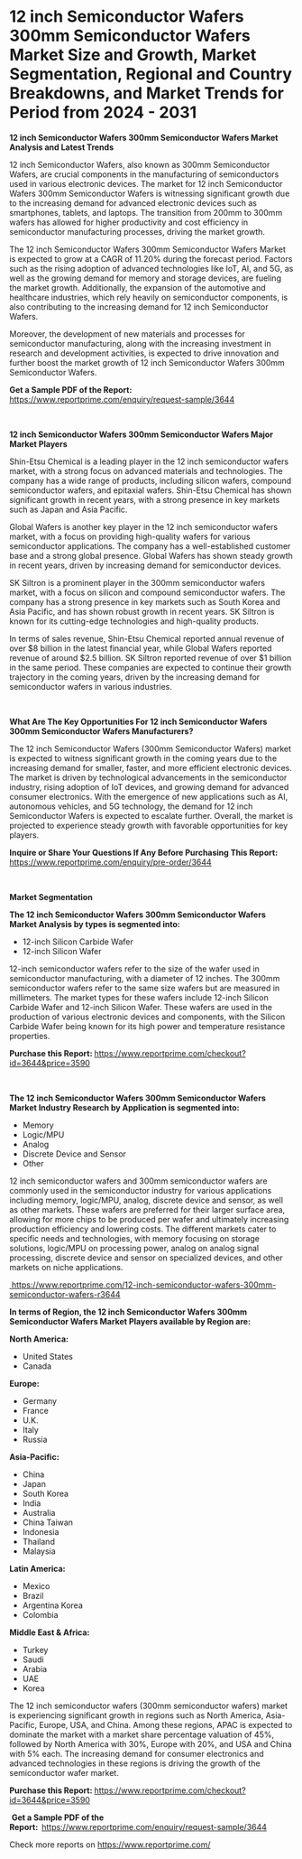 <p><h1>12 inch Semiconductor Wafers 300mm Semiconductor Wafers Market Size and Growth, Market Segmentation, Regional and Country Breakdowns, and Market Trends for Period from 2024 -  2031</h1></p><p><strong>12 inch Semiconductor Wafers 300mm Semiconductor Wafers Market Analysis and Latest Trends</strong></p>
<p><p>12 inch Semiconductor Wafers, also known as 300mm Semiconductor Wafers, are crucial components in the manufacturing of semiconductors used in various electronic devices. The market for 12 inch Semiconductor Wafers 300mm Semiconductor Wafers is witnessing significant growth due to the increasing demand for advanced electronic devices such as smartphones, tablets, and laptops. The transition from 200mm to 300mm wafers has allowed for higher productivity and cost efficiency in semiconductor manufacturing processes, driving the market growth.</p><p>The 12 inch Semiconductor Wafers 300mm Semiconductor Wafers Market is expected to grow at a CAGR of 11.20% during the forecast period. Factors such as the rising adoption of advanced technologies like IoT, AI, and 5G, as well as the growing demand for memory and storage devices, are fueling the market growth. Additionally, the expansion of the automotive and healthcare industries, which rely heavily on semiconductor components, is also contributing to the increasing demand for 12 inch Semiconductor Wafers.</p><p>Moreover, the development of new materials and processes for semiconductor manufacturing, along with the increasing investment in research and development activities, is expected to drive innovation and further boost the market growth of 12 inch Semiconductor Wafers 300mm Semiconductor Wafers.</p></p>
<p><strong>Get a Sample PDF of the Report:&nbsp;</strong> <a href="https://www.reportprime.com/enquiry/request-sample/3644">https://www.reportprime.com/enquiry/request-sample/3644</a></p>
<p>&nbsp;</p>
<p><strong>12 inch Semiconductor Wafers 300mm Semiconductor Wafers Major Market Players</strong></p>
<p><p>Shin-Etsu Chemical is a leading player in the 12 inch semiconductor wafers market, with a strong focus on advanced materials and technologies. The company has a wide range of products, including silicon wafers, compound semiconductor wafers, and epitaxial wafers. Shin-Etsu Chemical has shown significant growth in recent years, with a strong presence in key markets such as Japan and Asia Pacific.</p><p>Global Wafers is another key player in the 12 inch semiconductor wafers market, with a focus on providing high-quality wafers for various semiconductor applications. The company has a well-established customer base and a strong global presence. Global Wafers has shown steady growth in recent years, driven by increasing demand for semiconductor devices.</p><p>SK Siltron is a prominent player in the 300mm semiconductor wafers market, with a focus on silicon and compound semiconductor wafers. The company has a strong presence in key markets such as South Korea and Asia Pacific, and has shown robust growth in recent years. SK Siltron is known for its cutting-edge technologies and high-quality products.</p><p>In terms of sales revenue, Shin-Etsu Chemical reported annual revenue of over $8 billion in the latest financial year, while Global Wafers reported revenue of around $2.5 billion. SK Siltron reported revenue of over $1 billion in the same period. These companies are expected to continue their growth trajectory in the coming years, driven by the increasing demand for semiconductor wafers in various industries.</p></p>
<p>&nbsp;</p>
<p><strong>What Are The Key Opportunities For 12 inch Semiconductor Wafers 300mm Semiconductor Wafers Manufacturers?</strong></p>
<p><p>The 12 inch Semiconductor Wafers (300mm Semiconductor Wafers) market is expected to witness significant growth in the coming years due to the increasing demand for smaller, faster, and more efficient electronic devices. The market is driven by technological advancements in the semiconductor industry, rising adoption of IoT devices, and growing demand for advanced consumer electronics. With the emergence of new applications such as AI, autonomous vehicles, and 5G technology, the demand for 12 inch Semiconductor Wafers is expected to escalate further. Overall, the market is projected to experience steady growth with favorable opportunities for key players.</p></p>
<p><strong>Inquire or Share Your Questions If Any Before Purchasing This Report:</strong> <a href="https://www.reportprime.com/enquiry/pre-order/3644">https://www.reportprime.com/enquiry/pre-order/3644</a></p>
<p>&nbsp;</p>
<p><strong>Market Segmentation</strong></p>
<p><strong>The 12 inch Semiconductor Wafers 300mm Semiconductor Wafers Market Analysis by types is segmented into:</strong></p>
<p><ul><li>12-inch Silicon Carbide Wafer</li><li>12-inch Silicon Wafer</li></ul></p>
<p><p>12-inch semiconductor wafers refer to the size of the wafer used in semiconductor manufacturing, with a diameter of 12 inches. The 300mm semiconductor wafers refer to the same size wafers but are measured in millimeters. The market types for these wafers include 12-inch Silicon Carbide Wafer and 12-inch Silicon Wafer. These wafers are used in the production of various electronic devices and components, with the Silicon Carbide Wafer being known for its high power and temperature resistance properties.</p></p>
<p><strong>Purchase this Report:&nbsp;</strong><a href="https://www.reportprime.com/checkout?id=3644&price=3590">https://www.reportprime.com/checkout?id=3644&price=3590</a></p>
<p>&nbsp;</p>
<p><strong>The 12 inch Semiconductor Wafers 300mm Semiconductor Wafers Market Industry Research by Application is segmented into:</strong></p>
<p><ul><li>Memory</li><li>Logic/MPU</li><li>Analog</li><li>Discrete Device and Sensor</li><li>Other</li></ul></p>
<p><p>12 inch semiconductor wafers and 300mm semiconductor wafers are commonly used in the semiconductor industry for various applications including memory, logic/MPU, analog, discrete device and sensor, as well as other markets. These wafers are preferred for their larger surface area, allowing for more chips to be produced per wafer and ultimately increasing production efficiency and lowering costs. The different markets cater to specific needs and technologies, with memory focusing on storage solutions, logic/MPU on processing power, analog on analog signal processing, discrete device and sensor on specialized devices, and other markets on niche applications.</p></p>
<p><a href="https://www.reportprime.com/12-inch-semiconductor-wafers-300mm-semiconductor-wafers-r3644">&nbsp;https://www.reportprime.com/12-inch-semiconductor-wafers-300mm-semiconductor-wafers-r3644</a></p>
<p><strong>In terms of Region, the 12 inch Semiconductor Wafers 300mm Semiconductor Wafers Market Players available by Region are:</strong></p>
<p>
    <p> <strong> North America: </strong>
        <ul>
            <li>United States</li>
            <li>Canada</li>
        </ul>
        </p> 
    <p> <strong> Europe: </strong>
        <ul>
            <li>Germany</li>
            <li>France</li>
            <li>U.K.</li>
            <li>Italy</li>
            <li>Russia</li>
        </ul>
        </p> 
    <p> <strong> Asia-Pacific: </strong>
        <ul>
            <li>China</li>
            <li>Japan</li>
            <li>South Korea</li>
            <li>India</li>
            <li>Australia</li>
            <li>China Taiwan</li>
            <li>Indonesia</li>
            <li>Thailand</li>
            <li>Malaysia</li>
        </ul>
        </p> 
    <p> <strong> Latin America: </strong>
        <ul>
            <li>Mexico</li>
            <li>Brazil</li>
            <li>Argentina Korea</li>
            <li>Colombia</li>
        </ul>
        </p> 
    <p> <strong> Middle East & Africa: </strong>
        <ul>
            <li>Turkey</li>
            <li>Saudi</li>
            <li>Arabia</li>
            <li>UAE</li>
            <li>Korea</li>
        </ul>
    </p>
    </p>
<p><p>The 12 inch semiconductor wafers (300mm semiconductor wafers) market is experiencing significant growth in regions such as North America, Asia-Pacific, Europe, USA, and China. Among these regions, APAC is expected to dominate the market with a market share percentage valuation of 45%, followed by North America with 30%, Europe with 20%, and USA and China with 5% each. The increasing demand for consumer electronics and advanced technologies in these regions is driving the growth of the semiconductor wafer market.</p></p>
<p><strong>Purchase this Report: </strong><a href="https://www.reportprime.com/checkout?id=3644&price=3590">https://www.reportprime.com/checkout?id=3644&price=3590</a></p>
<p>&nbsp;<strong>Get a Sample PDF of the Report:&nbsp;&nbsp;</strong><a href="https://www.reportprime.com/enquiry/request-sample/3644">https://www.reportprime.com/enquiry/request-sample/3644</a></p>
<p><strong></strong></p>
<p>Check more reports on <a href="https://www.reportprime.com/">https://www.reportprime.com/</a></p>